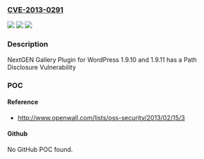 ### [CVE-2013-0291](https://cve.mitre.org/cgi-bin/cvename.cgi?name=CVE-2013-0291)
![](https://img.shields.io/static/v1?label=Product&message=NextGEN%20Gallery%20Plugin&color=blue)
![](https://img.shields.io/static/v1?label=Version&message=n%2Fa&color=blue)
![](https://img.shields.io/static/v1?label=Vulnerability&message=Path%20Disclosure&color=brighgreen)

### Description

NextGEN Gallery Plugin for WordPress 1.9.10 and 1.9.11 has a Path Disclosure Vulnerability

### POC

#### Reference
- http://www.openwall.com/lists/oss-security/2013/02/15/3

#### Github
No GitHub POC found.

